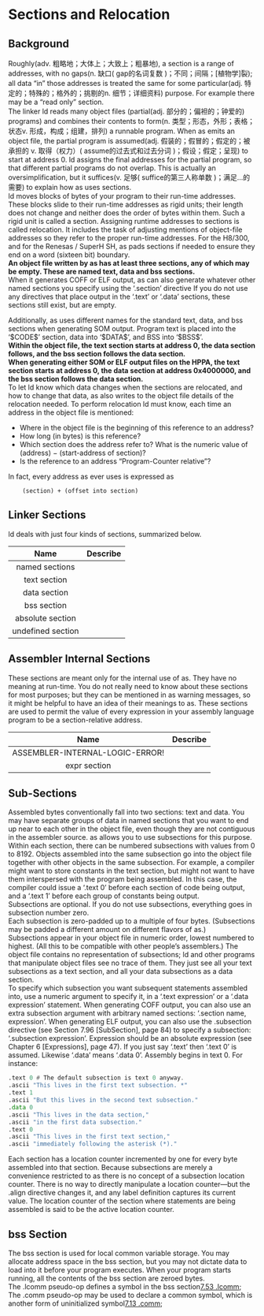 
# Sections and Relocation

## Background

Roughly(adv. 粗略地；大体上；大致上；粗暴地), a section is a range of addresses, with no gaps(n. 缺口( gap的名词复数 )；不同；间隔；\[植物学\]裂); all data “in” those addresses is treated the same for some particular(adj. 特定的；特殊的；格外的；挑剔的n. 细节；详细资料) purpose. For example there may be a “read only” section.  
The linker ld reads many object files (partial(adj. 部分的；偏袒的；钟爱的) programs) and combines their contents to form(n. 类型；形态，外形；表格；状态v. 形成，构成；组建，排列) a runnable program. When as emits an object file, the partial program is assumed(adj. 假装的；假冒的；假定的；被承担的 v. 取得（权力）( assume的过去式和过去分词 )；假设；假定；呈现) to start at address 0. ld assigns the final addresses for the partial program, so that different partial programs do not overlap. This is actually an oversimplification, but it suffices(v. 足够( suffice的第三人称单数 )；满足…的需要) to explain how as uses sections.  
ld moves blocks of bytes of your program to their run-time addresses. These blocks slide to their run-time addresses as rigid units; their length does not change and neither does the order of bytes within them. Such a rigid unit is called a section. Assigning runtime addresses to sections is called relocation. It includes the task of adjusting mentions of object-file addresses so they refer to the proper run-time addresses. For the H8/300, and for the Renesas / SuperH SH, as pads sections if needed to ensure they end on a word (sixteen bit) boundary.  
**An object file written by as has at least three sections, any of which may be empty. These are named text, data and bss sections.**  
When it generates COFF or ELF output, as can also generate whatever other named sections you specify using the ‘.section’ directive If you do not use any directives that place output in the ‘.text’ or ‘.data’ sections, these sections still exist, but are empty.  

Additionally, as uses different names for the standard text, data, and bss sections
when generating SOM output. Program text is placed into the ‘\$CODE\$’ section, data
into ‘\$DATA\$’, and BSS into ‘\$BSS\$’.  
**Within the object file, the text section starts at address 0, the data section follows, and
the bss section follows the data section.**  
**When generating either SOM or ELF output files on the HPPA, the text section starts
at address 0, the data section at address 0x4000000, and the bss section follows the data
section.**  
To let ld know which data changes when the sections are relocated, and how to change
that data, as also writes to the object file details of the relocation needed. To perform
relocation ld must know, each time an address in the object file is mentioned:
- Where in the object file is the beginning of this reference to an address?
- How long (in bytes) is this reference?
- Which section does the address refer to? What is the numeric value of (address) − (start-address of section)?
- Is the reference to an address “Program-Counter relative”?

In fact, every address as ever uses is expressed as
```
    (section) + (offset into section)
```

## Linker Sections

ld deals with just four kinds of sections, summarized below.  

|Name| Describe|
|:-:|:-:|
|named sections||
|text section||
|data section||
|bss section||
|absolute section||
|undefined section||

## Assembler Internal Sections

These sections are meant only for the internal use of as. They have no meaning at run-time.
You do not really need to know about these sections for most purposes; but they can be
mentioned in as warning messages, so it might be helpful to have an idea of their meanings
to as. These sections are used to permit the value of every expression in your assembly
language program to be a section-relative address.  

|Name|Describe|
|:-:|:-:|
|ASSEMBLER-INTERNAL-LOGIC-ERROR!||
|expr section||


## Sub-Sections

Assembled bytes conventionally fall into two sections: text and data. You may have separate
groups of data in named sections that you want to end up near to each other in the object
file, even though they are not contiguous in the assembler source. as allows you to use
subsections for this purpose. Within each section, there can be numbered subsections with
values from 0 to 8192. Objects assembled into the same subsection go into the object file
together with other objects in the same subsection. For example, a compiler might want
to store constants in the text section, but might not want to have them interspersed with
the program being assembled. In this case, the compiler could issue a ‘.text 0’ before each
section of code being output, and a ‘.text 1’ before each group of constants being output.  
Subsections are optional. If you do not use subsections, everything goes in subsection
number zero.  
Each subsection is zero-padded up to a multiple of four bytes. (Subsections may be
padded a different amount on different flavors of as.)  
Subsections appear in your object file in numeric order, lowest numbered to highest.
(All this to be compatible with other people’s assemblers.) The object file contains no
representation of subsections; ld and other programs that manipulate object files see no
trace of them. They just see all your text subsections as a text section, and all your data
subsections as a data section.  
To specify which subsection you want subsequent statements assembled into, use a numeric argument to specify it, in a ‘.text expression’ or a ‘.data expression’ statement.
When generating COFF output, you can also use an extra subsection argument with arbitrary named sections: ‘.section name, expression’. When generating ELF output, you
can also use the .subsection directive (see Section 7.96 [SubSection], page 84) to specify a subsection: ‘.subsection expression’. Expression should be an absolute expression  (see Chapter 6 [Expressions], page 47). If you just say ‘.text’ then ‘.text 0’ is assumed.
Likewise ‘.data’ means ‘.data 0’. Assembly begins in text 0. For instance:  
```asm
.text 0 # The default subsection is text 0 anyway.
.ascii "This lives in the first text subsection. *"
.text 1
.ascii "But this lives in the second text subsection."
.data 0
.ascii "This lives in the data section,"
.ascii "in the first data subsection."
.text 0
.ascii "This lives in the first text section,"
.ascii "immediately following the asterisk (*)."
```
Each section has a location counter incremented by one for every byte assembled into
that section. Because subsections are merely a convenience restricted to as there is no
concept of a subsection location counter. There is no way to directly manipulate a location
counter—but the .align directive changes it, and any label definition captures its current
value. The location counter of the section where statements are being assembled is said to
be the active location counter.

##  bss Section

The bss section is used for local common variable storage. You may allocate address space in
the bss section, but you may not dictate data to load into it before your program executes.
When your program starts running, all the contents of the bss section are zeroed bytes.  
The .lcomm pseudo-op defines a symbol in the bss section[7.53 .lcomm](./7_%E6%B1%87%E7%BC%96%E6%8C%87%E4%BB%A4.md);  
The .comm pseudo-op may be used to declare a common symbol, which is another form
of uninitialized symbol[7.13 .comm](./7_%E6%B1%87%E7%BC%96%E6%8C%87%E4%BB%A4.md);
